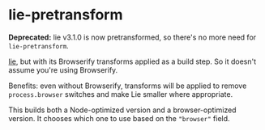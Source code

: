 lie-pretransform
=====

**Deprecated:** lie v3.1.0 is now pretransformed, so there's no more need for `lie-pretransform`.

[lie](https://github.com/calvinmetcalf/lie), but with its Browserify transforms
applied as a build step. So it doesn't assume you're using Browserify.

Benefits: even without Browserify, transforms will be applied to remove `process.browser`
switches and make Lie smaller where appropriate.

This builds both a Node-optimized version and a browser-optimized version. It chooses which
one to use based on the `"browser"` field.
